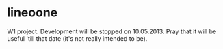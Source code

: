 lineoone
========

W1 project. Development will be stopped on 10.05.2013.
Pray that it will be useful 'till that date (it's not really intended to be).
